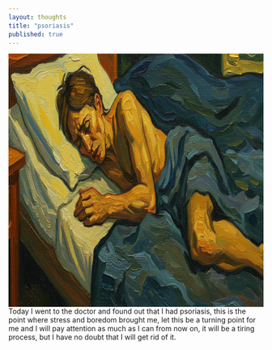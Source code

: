 ```yaml
---
layout: thoughts
title: "psoriasis"
published: true
---
```

<img src="/images/visual_thoughts/psoriasis.jpg" alt="psoriasis" style="display: block; margin: 0 auto; height: 500px; width: 1000px"/>
Today I went to the doctor and found out that I had psoriasis, this is the point where stress and boredom brought me, let this be a turning point for me and I will pay attention as much as I can from now on, it will be a tiring process, but I have no doubt that I will get rid of it.